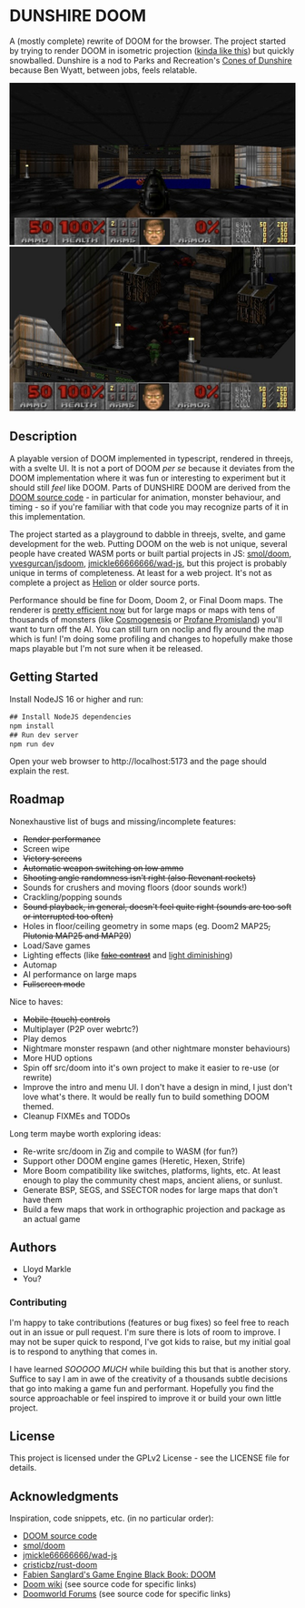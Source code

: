# DUNSHIRE DOOM

A (mostly complete) rewrite of DOOM for the browser. The project started by trying to render DOOM in isometric projection ([kinda like this](https://www.doomworld.com/forum/topic/126329-top-down-isometric-view-from-a-wad-file/)) but quickly snowballed. Dunshire is a nod to Parks and Recreation's [Cones of Dunshire](https://parksandrecreation.fandom.com/wiki/The_Cones_of_Dunshire) because Ben Wyatt, between jobs, feels relatable.

![DOOM map E1M1](assets/screenshot1.jpg) ![DOOM in isometric projection](assets/screenshot2.jpg)

## Description

A playable version of DOOM implemented in typescript, rendered in threejs, with a svelte UI. It is not a port of DOOM _per se_ because it deviates from the DOOM implementation where it was fun or interesting to experiment but it should still _feel_ like DOOM. Parts of DUNSHIRE DOOM are derived from the [DOOM source code](https://github.com/id-Software/DOOM) - in particular for animation, monster behaviour, and timing - so if you're familiar with that code you may recognize parts of it in this implementation.

The project started as a playground to dabble in threejs, svelte, and game development for the web. Putting DOOM on the web is not unique, several people have created WASM ports or built partial projects in JS: [smol/doom](https://github.com/smol/doom), [yvesgurcan/jsdoom](https://github.com/yvesgurcan/jsdoom), [jmickle66666666/wad-js](https://github.com/jmickle66666666/wad-js), but this project is probably unique in terms of completeness. At least for a web project. It's not as complete a project as [Helion](https://github.com/Helion-Engine/Helion) or older source ports.

Performance should be fine for Doom, Doom 2, or Final Doom maps. The renderer is [pretty efficient now](https://www.lloydmarkle.com/quieter-life/2024/doom-perf-part-1/) but for large maps or maps with tens of thousands of monsters (like [Cosmogenesis](https://www.doomworld.com/idgames/levels/doom2/Ports/a-c/cosmogenesis) or [Profane Promisland](https://www.doomworld.com/forum/topic/131532-profane-promiseland-rc1-release/)) you'll want to turn off the AI. You can still turn on noclip and fly around the map which is fun! I'm doing some profiling and changes to hopefully make those maps playable but I'm not sure when it be released.

## Getting Started

Install NodeJS 16 or higher and run:
```
## Install NodeJS dependencies
npm install
## Run dev server
npm run dev
```
Open your web browser to http://localhost:5173 and the page should explain the rest.

## Roadmap

Nonexhaustive list of bugs and missing/incomplete features:

* ~~Render performance~~
* Screen wipe
* ~~Victory screens~~
* ~~Automatic weapon switching on low ammo~~
* ~~Shooting angle randomness isn't right (also Revenant rockets)~~
* Sounds for crushers and moving floors (door sounds work!)
* Crackling/popping sounds
* ~~Sound playback, in general, doesn't feel quite right (sounds are too soft or interrupted too often)~~
* Holes in floor/ceiling geometry in some maps (eg. Doom2 MAP25~~, Plutonia MAP25 and MAP29~~)
* Load/Save games
* Lighting effects (like ~~[fake contrast](https://doomwiki.org/wiki/Fake_contrast)~~ and [light diminishing](https://doomwiki.org/wiki/Light_diminishing))
* Automap
* AI performance on large maps
* ~~Fullscreen mode~~

Nice to haves:

* ~~Mobile (touch) controls~~
* Multiplayer (P2P over webrtc?)
* Play demos
* Nightmare monster respawn (and other nightmare monster behaviours)
* More HUD options
* Spin off src/doom into it's own project to make it easier to re-use (or rewrite)
* Improve the intro and menu UI. I don't have a design in mind, I just don't love what's there. It would be really fun to build something DOOM themed.
* Cleanup FIXMEs and TODOs

Long term maybe worth exploring ideas:

* Re-write src/doom in Zig and compile to WASM (for fun?)
* Support other DOOM engine games (Heretic, Hexen, Strife)
* More Boom compatibility like switches, platforms, lights, etc. At least enough to play the community chest maps, ancient aliens, or sunlust.
* Generate BSP, SEGS, and SSECTOR nodes for large maps that don't have them
* Build a few maps that work in orthographic projection and package as an actual game

## Authors

* Lloyd Markle
* You?

### Contributing
I'm happy to take contributions (features or bug fixes) so feel free to reach out in an issue or pull request. I'm sure there is lots of room to improve. I may not be super quick to respond, I've got kids to raise, but my initial goal is to respond to anything that comes in.

I have learned _SOOOOO MUCH_ while building this but that is another story. Suffice to say I am in awe of the creativity of a thousands subtle decisions that go into making a game fun and performant. Hopefully you find the source approachable or feel inspired to improve it or build your own little project.

## License

This project is licensed under the GPLv2 License - see the LICENSE file for details.

## Acknowledgments

Inspiration, code snippets, etc. (in no particular order):

* [DOOM source code](https://github.com/id-Software/DOOM)
* [smol/doom](https://github.com/smol/doom)
* [jmickle66666666/wad-js](https://github.com/jmickle66666666/wad-js)
* [cristicbz/rust-doom](https://github.com/cristicbz/rust-doom)
* [Fabien Sanglard's Game Engine Black Book: DOOM](https://fabiensanglard.net/gebbdoom/)
* [Doom wiki](https://doomwiki.org/) (see source code for specific links)
* [Doomworld Forums](https://www.doomworld.com/forum/) (see source code for specific links)